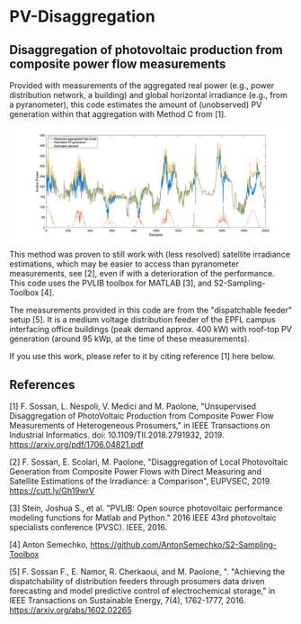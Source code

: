 PV-Disaggregation
========
Disaggregation of photovoltaic production from composite power flow measurements
--------------------------------------------------------------------------------


Provided with measurements of the aggregated real power (e.g., power distribution network, a building) and global horizontal irradiance (e.g., from a pyranometer), this code estimates the amount of (unobserved) PV generation within that aggregation with Method C from [1].


![](plot.png)




This method was proven to still work with (less resolved) satellite irradiance estimations, which may be easier to access than pyranometer measurements, see [2], even if with a deterioration of the performance. This code uses the PVLIB toolbox for MATLAB [3], and S2-Sampling-Toolbox [4].

The measurements provided in this code are from the "dispatchable feeder" setup [5]. It is a medium voltage distribution feeder of the EPFL campus interfacing office buildings (peak demand approx. 400 kW) with roof-top PV generation (around 95 kWp, at the time of these measurements).


If you use this work, please refer to it by citing reference [1] here below.




References
----------

[1] F. Sossan, L. Nespoli, V. Medici and M. Paolone, "Unsupervised Disaggregation of PhotoVoltaic Production from Composite Power Flow Measurements of Heterogeneous Prosumers," in IEEE Transactions on Industrial Informatics. doi: 10.1109/TII.2018.2791932, 2019. https://arxiv.org/pdf/1706.04821.pdf

[2] F. Sossan, E. Scolari, M. Paolone, "Disaggregation of Local Photovoltaic Generation from Composite Power Flows with Direct Measuring and Satellite Estimations of the Irradiance: a Comparison", EUPVSEC, 2019. https://cutt.ly/Gh19wrV

[3] Stein, Joshua S., et al. "PVLIB: Open source photovoltaic performance modeling functions for Matlab and Python." 2016 IEEE 43rd photovoltaic specialists conference (PVSC). IEEE, 2016.

[4] Anton Semechko, https://github.com/AntonSemechko/S2-Sampling-Toolbox

[5] F. Sossan F., E. Namor, R. Cherkaoui, and M. Paolone, ". "Achieving the dispatchability of distribution feeders through prosumers data driven forecasting and model predictive control of electrochemical storage," in IEEE Transactions on Sustainable Energy, 7(4), 1762-1777, 2016. https://arxiv.org/abs/1602.02265
